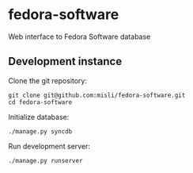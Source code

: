 fedora-software
===============

Web interface to Fedora Software database


Development instance
--------------------

Clone the git repository:

    git clone git@github.com:misli/fedora-software.git
    cd fedora-software

Initialize database:

    ./manage.py syncdb

Run development server:

    ./manage.py runserver

